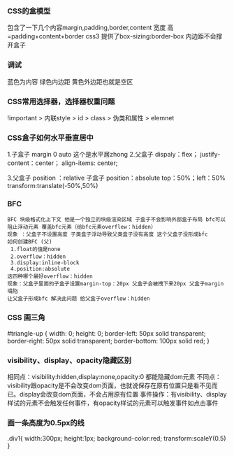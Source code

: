 ### CSS的盒模型
   包含了一下几个内容margin,padding,border,content 
   宽度 高=padding+content+border 
   css3 提供了box-sizing:border-box  内边距不会撑开盒子
### 调试 
蓝色为内容 绿色内边距 黄色外边距也就是空区
### CSS常用选择器，选择器权重问题
   !important > 内联style > id > class > 伪类和属性 > elemnet 
### CSS盒子如何水平垂直居中
   1.子盒子 margin 0 auto 这个是水平居zhong
   2.父盒子 dispaly：flex；
           justify-content：center；
           align-items: center;

   3.父盒子 position ：relative
     子盒子 position：absolute
           top：50%；left：50%
           transform:translate(-50%,50%)
### BFC
    BFC 块级格式化上下文 他是一个独立的块级渲染区域 子盒子不会影响外部盒子布局 bfc可以阻止浮动元素 覆盖bfc元素（给bfc元素overflew：hidden）
    现象 ：父盒子不设置高度 子类盒子浮动导致父类盒子没有高度 这个父盒子没形成bfc
    如何创建BFC (父)
     1.float的值是none
     2.overflow：hidden
     3.display:inline-block
     4.position:absolute
    这四种哪个最好overflow：hidden
    现象：父盒子里面的子盒子设置margin-top：20px 父盒子会被拽下来20px 父盒子margin塌陷 
    让父盒子形成bfc 解决此问题 给父盒子overflow：hidden
### CSS 画三角
 #triangle-up {
     width: 0;
     height: 0;
     border-left: 50px solid transparent;
     border-right: 50px solid transparent;
     border-bottom: 100px solid red;
 }
 ### visibility、display、opacity隐藏区别
 相同点：visibility:hidden,display:none,opacity:0 都能隐藏dom元素
   不同点：
   visibility跟opacity是不会改变dom页面，也就说保存在原有位置只是看不见而已。display会改变dom页面，不会占用原有位置
   事件操作：有visibility、display样试的元素不会触发任何事件，有opacity样试的元素可以触发事件如点击事件

### 画一条高度为0.5px的线
   <div class='div1'><div>  
   .div1{
      width:300px;
      height:1px;
      background-color:red;
      transform:scaleY(0.5)
   }